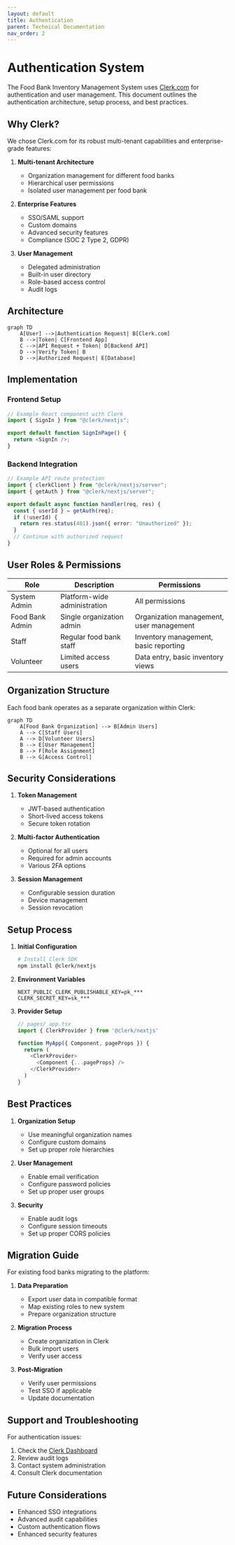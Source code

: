 ```yaml
---
layout: default
title: Authentication
parent: Technical Documentation
nav_order: 2
---
```


# Authentication System

The Food Bank Inventory Management System uses [Clerk.com](https://clerk.com) for authentication and user management. This document outlines the authentication architecture, setup process, and best practices.

## Why Clerk?

We chose Clerk.com for its robust multi-tenant capabilities and enterprise-grade features:

1. **Multi-tenant Architecture**
   - Organization management for different food banks
   - Hierarchical user permissions
   - Isolated user management per food bank

2. **Enterprise Features**
   - SSO/SAML support
   - Custom domains
   - Advanced security features
   - Compliance (SOC 2 Type 2, GDPR)

3. **User Management**
   - Delegated administration
   - Built-in user directory
   - Role-based access control
   - Audit logs

## Architecture

```mermaid
graph TD
    A[User] -->|Authentication Request| B[Clerk.com]
    B -->|Token| C[Frontend App]
    C -->|API Request + Token| D[Backend API]
    D -->|Verify Token| B
    D -->|Authorized Request| E[Database]
```

## Implementation

### Frontend Setup

```typescript
// Example React component with Clerk
import { SignIn } from "@clerk/nextjs";

export default function SignInPage() {
  return <SignIn />;
}
```

### Backend Integration

```typescript
// Example API route protection
import { clerkClient } from "@clerk/nextjs/server";
import { getAuth } from "@clerk/nextjs/server";

export default async function handler(req, res) {
  const { userId } = getAuth(req);
  if (!userId) {
    return res.status(401).json({ error: "Unauthorized" });
  }
  // Continue with authorized request
}
```

## User Roles & Permissions

| Role | Description | Permissions |
|------|-------------|------------|
| System Admin | Platform-wide administration | All permissions |
| Food Bank Admin | Single organization admin | Organization management, user management |
| Staff | Regular food bank staff | Inventory management, basic reporting |
| Volunteer | Limited access users | Data entry, basic inventory views |

## Organization Structure

Each food bank operates as a separate organization within Clerk:

```mermaid
graph TD
    A[Food Bank Organization] --> B[Admin Users]
    A --> C[Staff Users]
    A --> D[Volunteer Users]
    B --> E[User Management]
    B --> F[Role Assignment]
    B --> G[Access Control]
```

## Security Considerations

1. **Token Management**
   - JWT-based authentication
   - Short-lived access tokens
   - Secure token rotation

2. **Multi-factor Authentication**
   - Optional for all users
   - Required for admin accounts
   - Various 2FA options

3. **Session Management**
   - Configurable session duration
   - Device management
   - Session revocation

## Setup Process

1. **Initial Configuration**
   ```bash
   # Install Clerk SDK
   npm install @clerk/nextjs
   ```

2. **Environment Variables**
   ```env
   NEXT_PUBLIC_CLERK_PUBLISHABLE_KEY=pk_***
   CLERK_SECRET_KEY=sk_***
   ```

3. **Provider Setup**
   ```typescript
   // pages/_app.tsx
   import { ClerkProvider } from '@clerk/nextjs'
   
   function MyApp({ Component, pageProps }) {
     return (
       <ClerkProvider>
         <Component {...pageProps} />
       </ClerkProvider>
     )
   }
   ```

## Best Practices

1. **Organization Setup**
   - Use meaningful organization names
   - Configure custom domains
   - Set up proper role hierarchies

2. **User Management**
   - Enable email verification
   - Configure password policies
   - Set up proper user groups

3. **Security**
   - Enable audit logs
   - Configure session timeouts
   - Set up proper CORS policies

## Migration Guide

For existing food banks migrating to the platform:

1. **Data Preparation**
   - Export user data in compatible format
   - Map existing roles to new system
   - Prepare organization structure

2. **Migration Process**
   - Create organization in Clerk
   - Bulk import users
   - Verify user access

3. **Post-Migration**
   - Verify user permissions
   - Test SSO if applicable
   - Update documentation

## Support and Troubleshooting

For authentication issues:

1. Check the [Clerk Dashboard](https://dashboard.clerk.dev)
2. Review audit logs
3. Contact system administration
4. Consult Clerk documentation

## Future Considerations

- Enhanced SSO integrations
- Advanced audit capabilities
- Custom authentication flows
- Enhanced security features
